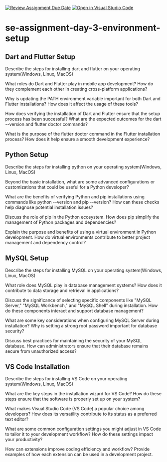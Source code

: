 [![Review Assignment Due Date](https://classroom.github.com/assets/deadline-readme-button-22041afd0340ce965d47ae6ef1cefeee28c7c493a6346c4f15d667ab976d596c.svg)](https://classroom.github.com/a/g7QA63Hz)
[![Open in Visual Studio Code](https://classroom.github.com/assets/open-in-vscode-2e0aaae1b6195c2367325f4f02e2d04e9abb55f0b24a779b69b11b9e10269abc.svg)](https://classroom.github.com/online_ide?assignment_repo_id=15529455&assignment_repo_type=AssignmentRepo)
# se-assignment-day-3-environment-setup

## Dart and Flutter Setup
Describe the steps for installing dart and flutter on your operating system(Windows, Linux, MacOS)

What roles do Dart and Flutter play in mobile app development? How do they complement each other in creating cross-platform applications?

Why is updating the PATH environment variable important for both Dart and Flutter installations? How does it affect the usage of these tools?

How does verifying the installation of Dart and Flutter ensure that the setup process has been successful? What are the expected outcomes for the dart --version and flutter doctor commands?

What is the purpose of the flutter doctor command in the Flutter installation process? How does it help ensure a smooth development experience?

## Python Setup
Describe the steps for installing python on your operating system(Windows, Linux, MacOS)

Beyond the basic installation, what are some advanced configurations or customizations that could be useful for a Python developer?

What are the benefits of verifying Python and pip installations using commands like python --version and pip --version? How can these checks help diagnose potential installation issues?

Discuss the role of pip in the Python ecosystem. How does pip simplify the management of Python packages and dependencies?

Explain the purpose and benefits of using a virtual environment in Python development. How do virtual environments contribute to better project management and dependency control?

## MySQL Setup
Describe the steps for installing MySQL on your operating system(Windows, Linux, MacOS)

What role does MySQL play in database management systems? How does it contribute to data storage and retrieval in applications?

Discuss the significance of selecting specific components like "MySQL Server," "MySQL Workbench," and "MySQL Shell" during installation. How do these components interact and support database management?

What are some key considerations when configuring MySQL Server during installation? Why is setting a strong root password important for database security?

Discuss best practices for maintaining the security of your MySQL database. How can administrators ensure that their database remains secure from unauthorized access?

## VS Code Installation
Describe the steps for installing VS Code on your operating system(Windows, Linux, MacOS)

What are the key steps in the installation wizard for VS Code? How do these steps ensure that the software is properly set up on your system?

What makes Visual Studio Code (VS Code) a popular choice among developers? How does its versatility contribute to its status as a preferred text editor?

What are some common configuration settings you might adjust in VS Code to tailor it to your development workflow? How do these settings impact your productivity?

How can extensions improve coding efficiency and workflow? Provide examples of how each extension can be used in a development project.

